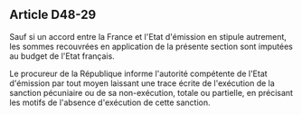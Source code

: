 Article D48-29
----
Sauf si un accord entre la France et l'Etat d'émission en stipule autrement, les
sommes recouvrées en application de la présente section sont imputées au budget
de l'Etat français.

Le procureur de la République informe l'autorité compétente de l'Etat d'émission
par tout moyen laissant une trace écrite de l'exécution de la sanction
pécuniaire ou de sa non-exécution, totale ou partielle, en précisant les motifs
de l'absence d'exécution de cette sanction.
